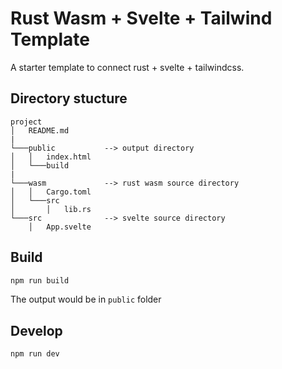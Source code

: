 # Rust Wasm + Svelte + Tailwind Template

A starter template to connect rust + svelte + tailwindcss.

## Directory stucture

```
project
│   README.md
|
└───public           --> output directory
│   │   index.html
│   └───build
|
└───wasm             --> rust wasm source directory
│   │   Cargo.toml
│   └───src
│       │   lib.rs
└───src              --> svelte source directory
    │   App.svelte
```

## Build

```sh
npm run build
```

The output would be in `public` folder

## Develop

```sh
npm run dev
```

